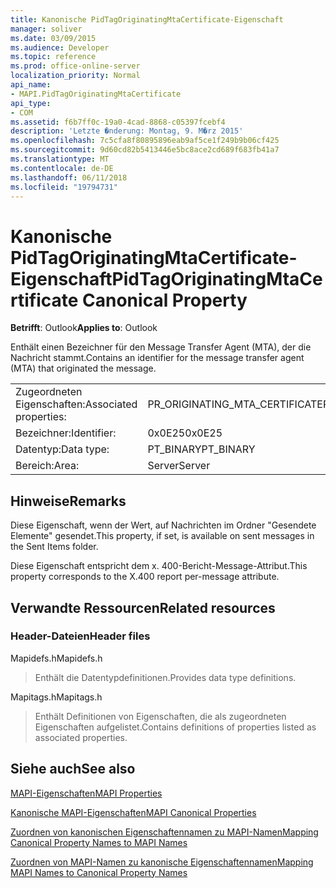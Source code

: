 ```yaml
---
title: Kanonische PidTagOriginatingMtaCertificate-Eigenschaft
manager: soliver
ms.date: 03/09/2015
ms.audience: Developer
ms.topic: reference
ms.prod: office-online-server
localization_priority: Normal
api_name:
- MAPI.PidTagOriginatingMtaCertificate
api_type:
- COM
ms.assetid: f6b7ff0c-19a0-4cad-8868-c05397fcebf4
description: 'Letzte �nderung: Montag, 9. M�rz 2015'
ms.openlocfilehash: 7c5cfa8f80895896eab9af5ce1f249b9b06cf425
ms.sourcegitcommit: 9d60cd82b5413446e5bc8ace2cd689f683fb41a7
ms.translationtype: MT
ms.contentlocale: de-DE
ms.lasthandoff: 06/11/2018
ms.locfileid: "19794731"
---
```

# <a name="pidtagoriginatingmtacertificate-canonical-property"></a><span data-ttu-id="857e3-103">Kanonische PidTagOriginatingMtaCertificate-Eigenschaft</span><span class="sxs-lookup"><span data-stu-id="857e3-103">PidTagOriginatingMtaCertificate Canonical Property</span></span>

  
  
<span data-ttu-id="857e3-104">**Betrifft**: Outlook</span><span class="sxs-lookup"><span data-stu-id="857e3-104">**Applies to**: Outlook</span></span> 
  
<span data-ttu-id="857e3-105">Enthält einen Bezeichner für den Message Transfer Agent (MTA), der die Nachricht stammt.</span><span class="sxs-lookup"><span data-stu-id="857e3-105">Contains an identifier for the message transfer agent (MTA) that originated the message.</span></span>
  
|||
|:-----|:-----|
|<span data-ttu-id="857e3-106">Zugeordneten Eigenschaften:</span><span class="sxs-lookup"><span data-stu-id="857e3-106">Associated properties:</span></span>  <br/> |<span data-ttu-id="857e3-107">PR_ORIGINATING_MTA_CERTIFICATE</span><span class="sxs-lookup"><span data-stu-id="857e3-107">PR_ORIGINATING_MTA_CERTIFICATE</span></span>  <br/> |
|<span data-ttu-id="857e3-108">Bezeichner:</span><span class="sxs-lookup"><span data-stu-id="857e3-108">Identifier:</span></span>  <br/> |<span data-ttu-id="857e3-109">0x0E25</span><span class="sxs-lookup"><span data-stu-id="857e3-109">0x0E25</span></span>  <br/> |
|<span data-ttu-id="857e3-110">Datentyp:</span><span class="sxs-lookup"><span data-stu-id="857e3-110">Data type:</span></span>  <br/> |<span data-ttu-id="857e3-111">PT_BINARY</span><span class="sxs-lookup"><span data-stu-id="857e3-111">PT_BINARY</span></span>  <br/> |
|<span data-ttu-id="857e3-112">Bereich:</span><span class="sxs-lookup"><span data-stu-id="857e3-112">Area:</span></span>  <br/> |<span data-ttu-id="857e3-113">Server</span><span class="sxs-lookup"><span data-stu-id="857e3-113">Server</span></span>  <br/> |
   
## <a name="remarks"></a><span data-ttu-id="857e3-114">Hinweise</span><span class="sxs-lookup"><span data-stu-id="857e3-114">Remarks</span></span>

<span data-ttu-id="857e3-115">Diese Eigenschaft, wenn der Wert, auf Nachrichten im Ordner "Gesendete Elemente" gesendet.</span><span class="sxs-lookup"><span data-stu-id="857e3-115">This property, if set, is available on sent messages in the Sent Items folder.</span></span>
  
<span data-ttu-id="857e3-116">Diese Eigenschaft entspricht dem x. 400-Bericht-Message-Attribut.</span><span class="sxs-lookup"><span data-stu-id="857e3-116">This property corresponds to the X.400 report per-message attribute.</span></span>
  
## <a name="related-resources"></a><span data-ttu-id="857e3-117">Verwandte Ressourcen</span><span class="sxs-lookup"><span data-stu-id="857e3-117">Related resources</span></span>

### <a name="header-files"></a><span data-ttu-id="857e3-118">Header-Dateien</span><span class="sxs-lookup"><span data-stu-id="857e3-118">Header files</span></span>

<span data-ttu-id="857e3-119">Mapidefs.h</span><span class="sxs-lookup"><span data-stu-id="857e3-119">Mapidefs.h</span></span>
  
> <span data-ttu-id="857e3-120">Enthält die Datentypdefinitionen.</span><span class="sxs-lookup"><span data-stu-id="857e3-120">Provides data type definitions.</span></span>
    
<span data-ttu-id="857e3-121">Mapitags.h</span><span class="sxs-lookup"><span data-stu-id="857e3-121">Mapitags.h</span></span>
  
> <span data-ttu-id="857e3-122">Enthält Definitionen von Eigenschaften, die als zugeordneten Eigenschaften aufgelistet.</span><span class="sxs-lookup"><span data-stu-id="857e3-122">Contains definitions of properties listed as associated properties.</span></span>
    
## <a name="see-also"></a><span data-ttu-id="857e3-123">Siehe auch</span><span class="sxs-lookup"><span data-stu-id="857e3-123">See also</span></span>



[<span data-ttu-id="857e3-124">MAPI-Eigenschaften</span><span class="sxs-lookup"><span data-stu-id="857e3-124">MAPI Properties</span></span>](mapi-properties.md)
  
[<span data-ttu-id="857e3-125">Kanonische MAPI-Eigenschaften</span><span class="sxs-lookup"><span data-stu-id="857e3-125">MAPI Canonical Properties</span></span>](mapi-canonical-properties.md)
  
[<span data-ttu-id="857e3-126">Zuordnen von kanonischen Eigenschaftennamen zu MAPI-Namen</span><span class="sxs-lookup"><span data-stu-id="857e3-126">Mapping Canonical Property Names to MAPI Names</span></span>](mapping-canonical-property-names-to-mapi-names.md)
  
[<span data-ttu-id="857e3-127">Zuordnen von MAPI-Namen zu kanonische Eigenschaftennamen</span><span class="sxs-lookup"><span data-stu-id="857e3-127">Mapping MAPI Names to Canonical Property Names</span></span>](mapping-mapi-names-to-canonical-property-names.md)

